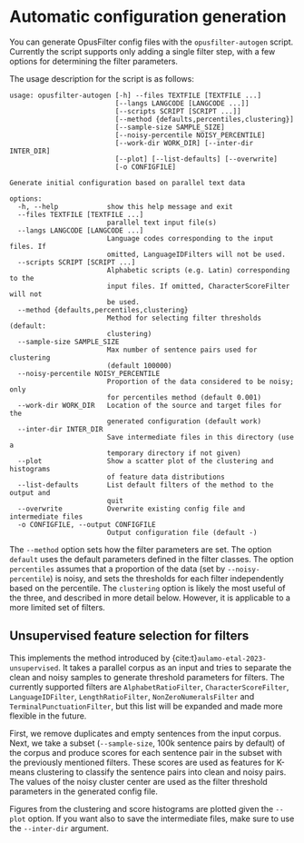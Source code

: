 # Automatic configuration generation

You can generate OpusFilter config files with the `opusfilter-autogen`
script. Currently the script supports only adding a single filter
step, with a few options for determining the filter parameters.

The usage description for the script is as follows:
```text
usage: opusfilter-autogen [-h] --files TEXTFILE [TEXTFILE ...]
                          [--langs LANGCODE [LANGCODE ...]]
                          [--scripts SCRIPT [SCRIPT ...]]
                          [--method {defaults,percentiles,clustering}]
                          [--sample-size SAMPLE_SIZE]
                          [--noisy-percentile NOISY_PERCENTILE]
                          [--work-dir WORK_DIR] [--inter-dir INTER_DIR]
                          [--plot] [--list-defaults] [--overwrite]
                          [-o CONFIGFILE]

Generate initial configuration based on parallel text data

options:
  -h, --help            show this help message and exit
  --files TEXTFILE [TEXTFILE ...]
                        parallel text input file(s)
  --langs LANGCODE [LANGCODE ...]
                        Language codes corresponding to the input files. If
                        omitted, LanguageIDFilters will not be used.
  --scripts SCRIPT [SCRIPT ...]
                        Alphabetic scripts (e.g. Latin) corresponding to the
                        input files. If omitted, CharacterScoreFilter will not
                        be used.
  --method {defaults,percentiles,clustering}
                        Method for selecting filter thresholds (default:
                        clustering)
  --sample-size SAMPLE_SIZE
                        Max number of sentence pairs used for clustering
                        (default 100000)
  --noisy-percentile NOISY_PERCENTILE
                        Proportion of the data considered to be noisy; only
                        for percentiles method (default 0.001)
  --work-dir WORK_DIR   Location of the source and target files for the
                        generated configuration (default work)
  --inter-dir INTER_DIR
                        Save intermediate files in this directory (use a
                        temporary directory if not given)
  --plot                Show a scatter plot of the clustering and histograms
                        of feature data distributions
  --list-defaults       List default filters of the method to the output and
                        quit
  --overwrite           Overwrite existing config file and intermediate files
  -o CONFIGFILE, --output CONFIGFILE
                        Output configuration file (default -)
```

The `--method` option sets how the filter parameters are set.  The
option `default` uses the default parameters defined in the filter
classes. The option `percentiles` assumes that a proportion of the
data (set by `--noisy-percentile`) is noisy, and sets the thresholds
for each filter independently based on the percentile. The
`clustering` option is likely the most useful of the three, and
described in more detail below. However, it is applicable to a more
limited set of filters.

## Unsupervised feature selection for filters

This implements the method introduced by {cite:t}`aulamo-etal-2023-unsupervised`.
It takes a parallel corpus as an input and tries to separate the clean
and noisy samples to generate threshold parameters for filters. The
currently supported filters are `AlphabetRatioFilter`,
`CharacterScoreFilter`, `LanguageIDFilter`, `LengthRatioFilter`,
`NonZeroNumeralsFilter` and `TerminalPunctuationFilter`, but this list
will be expanded and made more flexible in the future.

First, we remove duplicates and empty sentences from the input
corpus. Next, we take a subset (`--sample-size`, 100k sentence pairs
by default) of the corpus and produce scores for each sentence pair in
the subset with the previously mentioned filters. These scores are
used as features for K-means clustering to classify the sentence pairs
into clean and noisy pairs. The values of the noisy cluster center are
used as the filter threshold parameters in the generated config file.

Figures from the clustering and score histograms are plotted given the
`--plot` option. If you want also to save the intermediate files, make
sure to use the `--inter-dir` argument.
